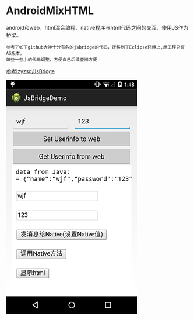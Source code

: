 # AndroidMixHTML
android和web，html混合编程，native程序与html代码之间的交互，使用JS作为桥梁。
    
    参考了如下github大神十分有名的jsbridge的代码，迁移到了Eclipse环境上,原工程只有AS版本。
    做些一些小的代码调整，方便自己后续查阅方便
     
[参考lzyzsd/JsBridge](https://github.com/lzyzsd/JsBridge)<br /> 
    
   ![image](https://github.com/weijianfeng/AndroidMixHTML/blob/master/sample.png) 
